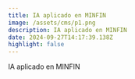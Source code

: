```yaml
---
title: IA aplicado en MINFIN
image: /assets/cms/p1.png
description: IA aplicado en MINFIN
date: 2024-09-27T14:17:39.138Z
highlight: false
---
```

<!--StartFragment-->

IA aplicado en MINFIN

<!--EndFragment-->